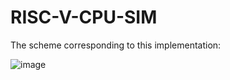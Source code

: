 # RISC-V-CPU-SIM
The scheme corresponding to this implementation:  

![image](https://user-images.githubusercontent.com/47797379/147251451-1ae7085a-5ade-4ec0-a550-f70343bbf119.png)
